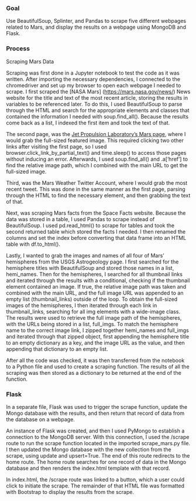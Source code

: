 ### Goal
Use BeautifulSoup, Splinter, and Pandas to scrape five different webpages related to Mars, and display the results on a webpage using MongoDB and Flask.

### Process
Scraping Mars Data

Scraping was first done in a Jupyter notebook to test the code as it was written. After importing the necessary dependencies, I connected to the chromedriver and set up my browser to open each webpage I needed to scrape. I first scraped the [NASA Mars] (https://mars.nasa.gov/news/) News website for the title and text of the most recent article, storing the results in variables to be referenced later. To do this, I used BeautifulSoup to parse through the HTML and search for the appropriate elements and classes that contained the information I needed with soup.find_all(). Because the results come back as a list, I indexed the first item and took the text of that.

The second page, was the [Jet Propulsion Laboratory’s Mars page](https://www.jpl.nasa.gov/spaceimages/?search=&category=Mars), where I would grab the full-sized featured image. This required clicking two other links after visiting the first page, so I used browser.click_link_by_partial_text() and time.sleep() to access those pages without inducing an error. Afterwards, I used soup.find_all() and .a[‘href’] to find the relative image path, which I combined with the main URL to get the full-sized image.

Third, was the Mars Weather Twitter Account, where I would grab the most recent tweet. This was done in the same manner as the first page, parsing through the HTML to find the necessary element, and then grabbing the text of that.

Next, was scraping Mars facts from the Space Facts website. Because the data was stored in a table, I used Pandas to scrape instead of BeautifulSoup. I used pd.read_html() to scrape for tables and took the second returned table which stored the facts I needed. I then renamed the columns and set the index before converting that data frame into an HTML table with df.to_html().

Lastly, I wanted to grab the images and names of all four of Mars’ hemispheres from the USGS Astrogeology page. I first searched for the hemisphere titles with BeautifulSoup and stored those names in a list, hemi_names. Then for the hemispheres, I searched for all thumbnail links and iterated through the results with a conditional, checking if the thumbnail element contained an image. If true, the relative image path was taken and combined with the main URL, and the full image URL was appended to an empty list (thumbnail_links) outside of the loop. To obtain the full-sized images of the hemispheres, I then iterated through each link in thumbnail_links, searching for all img elements with a wide-image class. The results were used to retrieve the full image path of the hemispheres, with the URLs being stored in a list, full_imgs. To match the hemisphere name to the correct image link, I zipped together hemi_names and full_imgs and iterated through that zipped object, first appending the hemisphere title to an empty dictionary as a key, and the image URL as the value, and then appending that dictionary to an empty list.

After all the code was checked, it was then transferred from the notebook to a Python file and used to create a scraping function. The results of all the scraping was then stored as a dictionary to be returned at the end of the function.

### Flask

In a separate file, Flask was used to trigger the scrape function, update the Mongo database with the results, and then return that record of data from the database on a webpage.

An instance of Flask was created, and then I used PyMongo to establish a connection to the MongoDB server. With this connection, I used the /scrape route to run the scrape function located in the imported scrape_mars.py file. I then updated the Mongo database with the new collection from the scrape, using update and upsert=True. The end of this route redirects to the home route. The home route searches for one record of data in the Mongo database and then renders the index.html template with that record.

In index.html, the /scrape route was linked to a button, which a user could click to initiate the scrape. The remainder of that HTML file was formatted with Bootstrap to display the results from the scrape.